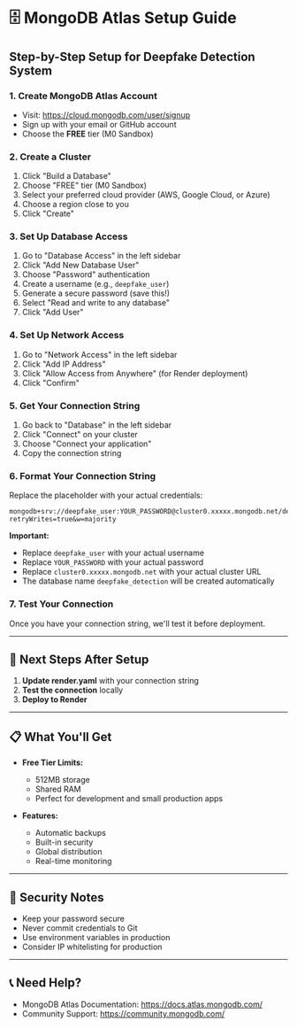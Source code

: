 # 🗄️ MongoDB Atlas Setup Guide

## Step-by-Step Setup for Deepfake Detection System

### 1. Create MongoDB Atlas Account
- Visit: https://cloud.mongodb.com/user/signup
- Sign up with your email or GitHub account
- Choose the **FREE** tier (M0 Sandbox)

### 2. Create a Cluster
1. Click "Build a Database"
2. Choose "FREE" tier (M0 Sandbox)
3. Select your preferred cloud provider (AWS, Google Cloud, or Azure)
4. Choose a region close to you
5. Click "Create"

### 3. Set Up Database Access
1. Go to "Database Access" in the left sidebar
2. Click "Add New Database User"
3. Choose "Password" authentication
4. Create a username (e.g., `deepfake_user`)
5. Generate a secure password (save this!)
6. Select "Read and write to any database"
7. Click "Add User"

### 4. Set Up Network Access
1. Go to "Network Access" in the left sidebar
2. Click "Add IP Address"
3. Click "Allow Access from Anywhere" (for Render deployment)
4. Click "Confirm"

### 5. Get Your Connection String
1. Go back to "Database" in the left sidebar
2. Click "Connect" on your cluster
3. Choose "Connect your application"
4. Copy the connection string

### 6. Format Your Connection String
Replace the placeholder with your actual credentials:

```
mongodb+srv://deepfake_user:YOUR_PASSWORD@cluster0.xxxxx.mongodb.net/deepfake_detection?retryWrites=true&w=majority
```

**Important:**
- Replace `deepfake_user` with your actual username
- Replace `YOUR_PASSWORD` with your actual password
- Replace `cluster0.xxxxx.mongodb.net` with your actual cluster URL
- The database name `deepfake_detection` will be created automatically

### 7. Test Your Connection
Once you have your connection string, we'll test it before deployment.

---

## 🔧 Next Steps After Setup

1. **Update render.yaml** with your connection string
2. **Test the connection** locally
3. **Deploy to Render**

---

## 📋 What You'll Get

- **Free Tier Limits:**
  - 512MB storage
  - Shared RAM
  - Perfect for development and small production apps

- **Features:**
  - Automatic backups
  - Built-in security
  - Global distribution
  - Real-time monitoring

---

## 🚨 Security Notes

- Keep your password secure
- Never commit credentials to Git
- Use environment variables in production
- Consider IP whitelisting for production

---

## 📞 Need Help?

- MongoDB Atlas Documentation: https://docs.atlas.mongodb.com/
- Community Support: https://community.mongodb.com/ 